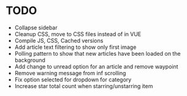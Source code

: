 # TODO

* Collapse sidebar
* Cleanup CSS, move to CSS files instead of in VUE
* Compile JS, CSS, Cached versions
* Add article text filtering to show only first image
* Polling pattern to show that new articles have been loaded on the background
* Add change to unread option for an article and remove waypoint
* Remove warning message from inf scrolling
* Fix option selected for dropdown for category
* Increase star total count when starring/unstarring item